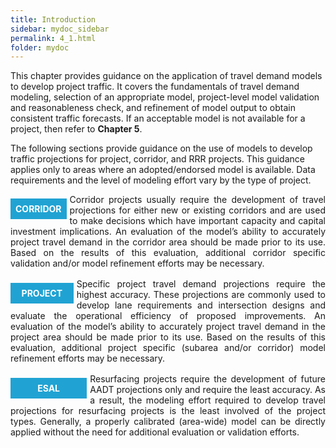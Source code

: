 ```yaml
---
title: Introduction
sidebar: mydoc_sidebar
permalink: 4_1.html
folder: mydoc
---
```


<style>
  div{text-align: justify;}
  .parent{
    display: inline-block;
    margin-bottom: 1rem;
  }
  .child1{
    text-align:center;
    display: grid;
    /* position: relative; */
    margin-top: 0.4rem;
    margin-right: 1%;
    float: left;
    /* width: 12%; */
    /* padding: 2rem 2rem; */
  }
  .child2{
    /* display: grid;
    padding-left: 2rem;
    width:86%;
    float: right; */
  }
</style>


This chapter provides guidance on the application of travel demand models to develop project traffic. It covers the fundamentals of travel demand modeling, selection of an appropriate model, project-level model validation and reasonableness check, and refinement of model output to obtain consistent traffic forecasts. If an acceptable model is not available for a project, then refer to <b>Chapter 5</b>.

The following sections provide guidance on the use of models to develop traffic projections for project, corridor, and RRR projects. This guidance applies only to areas where an adopted/endorsed model is available. Data requirements and the level of modeling effort vary by the type of project.


<div class="parent">
    <div class="child1"><div style="background:#20a3d3; color:white; font-weight: bold; padding:0.5rem 0.5rem 0.5rem 0.5rem; text-align:center">CORRIDOR</div></div>
    <div class="child2">Corridor projects usually require the development of travel projections for either new or existing corridors and are used to make decisions which have important capacity and capital investment implications. An evaluation of the model’s ability to accurately project travel demand in the corridor area should be made prior to its use. Based on the results of this evaluation, additional corridor specific validation and/or model refinement efforts may be necessary.
</div>
</div>

<div class="parent">
    <div class="child1"><div style="background:#20a3d3; color:white; font-weight: bold; padding:0.5rem 1.1rem 0.5rem 1.1rem; text-align:center">PROJECT</div></div>
    <div class="child2">Specific project travel demand projections require the highest accuracy. These projections are commonly used to develop lane requirements and intersection designs and evaluate the operational efficiency of proposed improvements. An evaluation of the model’s ability to accurately project travel demand in the project area should be made prior to its use. Based on the results of this evaluation, additional project specific (subarea and/or corridor) model refinement efforts may be necessary.
</div>
</div>

<div class="parent">
    <div class="child1"><div style="background:#20a3d3; color:white; font-weight: bold; padding:0.5rem 2.7rem 0.5rem 2.7rem; text-align:center">ESAL</div></div>
    Resurfacing projects require the development of future AADT projections only and require the least accuracy. As a result, the modeling effort required to develop travel projections for resurfacing projects is the least involved of the project types. Generally, a properly calibrated (area-wide) model can be directly applied without the need for additional evaluation or validation efforts.

</div>

